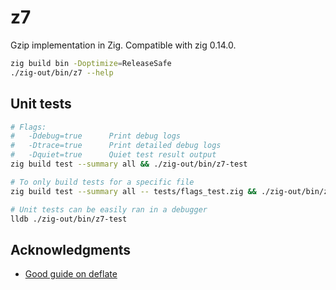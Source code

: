# z7
Gzip implementation in Zig. Compatible with zig 0.14.0.

```bash
zig build bin -Doptimize=ReleaseSafe
./zig-out/bin/z7 --help
```

## Unit tests

```bash
# Flags:
#   -Ddebug=true      Print debug logs
#   -Dtrace=true      Print detailed debug logs
#   -Dquiet=true      Quiet test result output
zig build test --summary all && ./zig-out/bin/z7-test

# To only build tests for a specific file
zig build test --summary all -- tests/flags_test.zig && ./zig-out/bin/z7-test

# Unit tests can be easily ran in a debugger
lldb ./zig-out/bin/z7-test
```


## Acknowledgments
* [Good guide on deflate](https://www.youtube.com/watch?v=SJPvNi4HrWQ)
